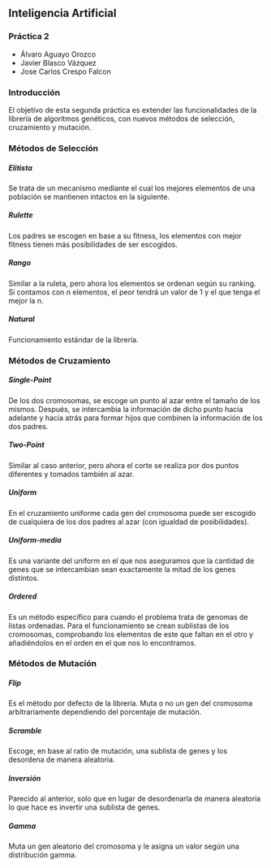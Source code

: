 ## Inteligencia Artificial

### Práctica 2

- Álvaro Aguayo Orozco
- Javier Blasco Vázquez
- Jose Carlos Crespo Falcon

### Introducción

El objetivo de esta segunda práctica es extender las funcionalidades de la librería de algoritmos genéticos, con nuevos métodos de selección, cruzamiento y mutación.

### Métodos de Selección

##### Elitista

Se trata de un mecanismo mediante el cual los mejores elementos de una población se mantienen intactos en la siguiente.

##### Rulette

Los padres se escogen en base a su fitness, los elementos con mejor fitness tienen más posibilidades de ser escogidos.

##### Rango

Similar a la ruleta, pero ahora los elementos se ordenan según su ranking. Si contamos con n elementos, el peor tendrá un valor de 1 y el que tenga el mejor la n. 

##### Natural

Funcionamiento estándar de la librería.

### Métodos de Cruzamiento

##### Single-Point

De los dos cromosomas, se escoge un punto al azar entre el tamaño de los mismos. Después, se intercambia la información de dicho punto hacia adelante y hacia atrás para formar hijos que combinen la información de los dos padres.

##### Two-Point

Similar al caso anterior, pero ahora el corte se realiza por dos puntos diferentes y tomados también al azar.

##### Uniform

En el cruzamiento uniforme cada gen del cromosoma puede ser escogido de cualquiera de los dos padres al azar (con igualdad de posibilidades).

##### Uniform-media

Es una variante del uniform en el que nos aseguramos que la cantidad de genes que se intercambian sean exactamente la mitad de los genes distintos.

##### Ordered

Es un método específico para cuando el problema trata de genomas de listas ordenadas. Para el funcionamiento se crean sublistas de los cromosomas, comprobando los elementos de este que faltan en el otro y añadiéndolos en el orden en el que nos lo encontramos.

### Métodos de Mutación

##### Flip

Es el método por defecto de la librería. Muta o no un gen del cromosoma arbitrariamente dependiendo del porcentaje de mutación.

##### Scramble

Escoge, en base al ratio de mutación, una sublista de genes y los desordena de manera aleatoria.

##### Inversión

Parecido al anterior, solo que en lugar de desordenarla de manera aleatoria lo que hace es invertir una sublista de genes.

##### Gamma

Muta un gen aleatorio del cromosoma y le asigna un valor según una distribución gamma.